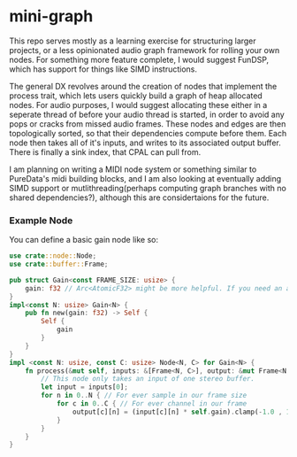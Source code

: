 # mini-graph

This repo serves mostly as a learning exercise for structuring larger projects, or a less opinionated audio graph framework for rolling your own nodes. For something more feature complete, I would suggest FunDSP, which has support for things like SIMD instructions.

The general DX revolves around the creation of nodes that implement the process trait, which lets users quickly build a graph of heap allocated nodes. For audio purposes, I would suggest allocating these either in a seperate thread of before your audio thread is started, in order to avoid any pops or cracks from missed audio frames. These nodes and edges are then topologically sorted, so that their dependencies compute before them. Each node then takes all of it's inputs, and writes to its associated output buffer. There is finally a sink index, that CPAL can pull from. 

I am planning on writing a MIDI node system or something similar to PureData's midi building blocks, and I am also looking at eventually adding SIMD support or mutlithreading(perhaps computing graph branches with no shared dependencies?), although this are considertaions for the future. 

### Example Node

You can define a basic gain node like so:

```rust
use crate::node::Node;
use crate::buffer::Frame;

pub struct Gain<const FRAME_SIZE: usize> {
    gain: f32 // Arc<AtomicF32> might be more helpful. If you need an atomic f32 there is an easy trick
}
impl<const N: usize> Gain<N> {
    pub fn new(gain: f32) -> Self {
        Self {
            gain
        }
    }
}
impl <const N: usize, const C: usize> Node<N, C> for Gain<N> {
    fn process(&mut self, inputs: &[Frame<N, C>], output: &mut Frame<N, C>){
        // This node only takes an input of one stereo buffer.
        let input = inputs[0];
        for n in 0..N { // For ever sample in our frame size
            for c in 0..C { // For ever channel in our frame
                output[c][n] = (input[c][n] * self.gain).clamp(-1.0 , 1.0);
            }
        }
    }
}
```